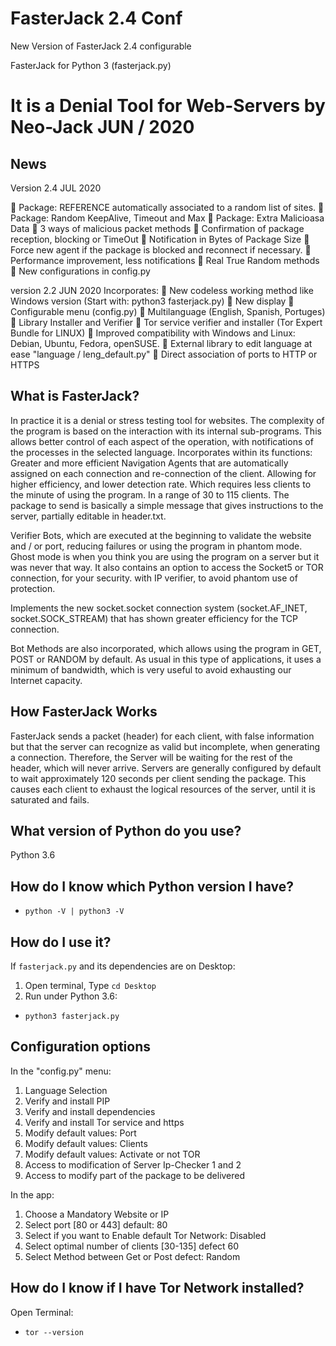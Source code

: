 # FasterJack 2.4 Conf
New Version of FasterJack 2.4 configurable

 FasterJack for Python 3 (fasterjack.py)
# It is a Denial Tool for Web-Servers by Neo-Jack JUN / 2020

## News

Version 2.4 JUL 2020

📌 Package: REFERENCE automatically associated to a random list of sites.
📌 Package: Random KeepAlive, Timeout and Max
📌 Package: Extra Malicioasa Data
📌 3 ways of malicious packet methods
📌 Confirmation of package reception, blocking or TimeOut
📌 Notification in Bytes of Package Size
📌 Force new agent if the package is blocked and reconnect if necessary.
📌 Performance improvement, less notifications
📌 Real True Random methods
📌 New configurations in config.py

version 2.2 JUN 2020
Incorporates:
📌 New codeless working method like Windows version (Start with: python3 fasterjack.py)
📌 New display
📌 Configurable menu (config.py)
📌 Multilanguage (English, Spanish, Portuges)
📌 Library Installer and Verifier
📌 Tor service verifier and installer (Tor Expert Bundle for LINUX)
📌 Improved compatibility with Windows and Linux: Debian, Ubuntu, Fedora, openSUSE.
📌 External library to edit language at ease "language / leng_default.py"
📌 Direct association of ports to HTTP or HTTPS

## What is FasterJack?

In practice it is a denial or stress testing tool for websites.
The complexity of the program is based on the interaction with its internal sub-programs.
This allows better control of each aspect of the operation, with notifications of the processes in the selected language.
Incorporates within its functions:
Greater and more efficient Navigation Agents that are automatically assigned on each connection and re-connection of the client.
Allowing for higher efficiency, and lower detection rate. Which requires less clients to the minute of using the program.
In a range of 30 to 115 clients.
The package to send is basically a simple message that gives instructions to the server, partially editable in header.txt.

Verifier Bots, which are executed at the beginning to validate the website and / or port, reducing failures or using the program in phantom mode. Ghost mode is when you think you are using the program on a server but it was never that way.
It also contains an option to access the Socket5 or TOR connection, for your security. with IP verifier, to avoid phantom use of protection.

Implements the new socket.socket connection system (socket.AF_INET, socket.SOCK_STREAM) that has shown greater efficiency for the TCP connection.

Bot Methods are also incorporated, which allows using the program in GET, POST or RANDOM by default.
As usual in this type of applications, it uses a minimum of bandwidth, which is very useful to avoid exhausting our Internet capacity.

## How FasterJack Works
FasterJack sends a packet (header) for each client, with false information but that the server can recognize as valid but incomplete, when generating a connection.
Therefore, the Server will be waiting for the rest of the header, which will never arrive.
Servers are generally configured by default to wait approximately 120 seconds per client sending the package.
This causes each client to exhaust the logical resources of the server, until it is saturated and fails.


## What version of Python do you use?
Python 3.6

## How do I know which Python version I have?
* `python -V | python3 -V`


## How do I use it?

If `fasterjack.py` and its dependencies are on Desktop:
1) Open terminal, Type `cd Desktop`
2) Run under Python 3.6:
* `python3 fasterjack.py`




## Configuration options

In the "config.py" menu:
1) Language Selection
2) Verify and install PIP
3) Verify and install dependencies
4) Verify and install Tor service and https
5) Modify default values: Port
6) Modify default values: Clients
7) Modify default values: Activate or not TOR
8) Access to modification of Server Ip-Checker 1 and 2
9) Access to modify part of the package to be delivered

In the app:
1) Choose a Mandatory Website or IP
2) Select port [80 or 443] default: 80
3) Select if you want to Enable default Tor Network: Disabled
4) Select optimal number of clients [30-135] defect 60
5) Select Method between Get or Post defect: Random

## How do I know if I have Tor Network installed?
Open Terminal:
* `tor --version`



